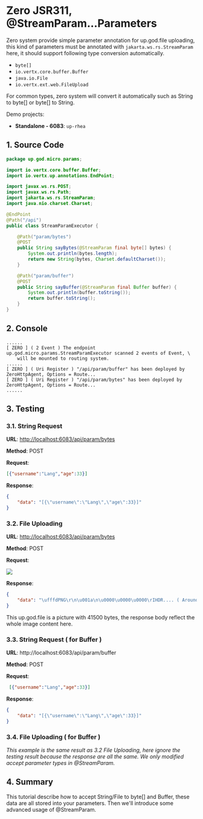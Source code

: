 # Zero JSR311, @StreamParam...Parameters

Zero system provide simple parameter annotation for up.god.file uploading, this kind of parameters must be annotated
with `jakarta.ws.rs.StreamParam` here, it should support following type conversion automatically.

* `byte[]`
* `io.vertx.core.buffer.Buffer`
* `java.io.File`
* `io.vertx.ext.web.FileUpload`

For common types, zero system will convert it automatically such as String to byte\[\] or byte\[\] to String.

Demo projects:

* **Standalone - 6083**: `up-rhea`

## 1. Source Code

```java
package up.god.micro.params;

import io.vertx.core.buffer.Buffer;
import io.vertx.up.annotations.EndPoint;

import javax.ws.rs.POST;
import javax.ws.rs.Path;
import jakarta.ws.rs.StreamParam;
import java.nio.charset.Charset;

@EndPoint
@Path("/api")
public class StreamParamExecutor {

    @Path("param/bytes")
    @POST
    public String sayBytes(@StreamParam final byte[] bytes) {
        System.out.println(bytes.length);
        return new String(bytes, Charset.defaultCharset());
    }

    @Path("param/buffer")
    @POST
    public String sayBuffer(@StreamParam final Buffer buffer) {
        System.out.println(buffer.toString());
        return buffer.toString();
    }
}
```

## 2. Console

```shell
......
[ ZERO ] ( 2 Event ) The endpoint up.god.micro.params.StreamParamExecutor scanned 2 events of Event, \
    will be mounted to routing system.
......
[ ZERO ] ( Uri Register ) "/api/param/buffer" has been deployed by ZeroHttpAgent, Options = Route...
[ ZERO ] ( Uri Register ) "/api/param/bytes" has been deployed by ZeroHttpAgent, Options = Route...
......
```

## 3. Testing

### 3.1. String Request

**URL**: [http://localhost:6083/api/param/bytes](http://localhost:6083/api/param/bytes)

**Method**: POST

**Request**:

```json
[{"username":"Lang","age":33}]
```

**Response**:

```json
{
    "data": "[{\"username\":\"Lang\",\"age\":33}]"
}
```

### 3.2. File Uploading

**URL**: [http://localhost:6083/api/param/bytes](http://localhost:6083/api/param/bytes)

**Method**: POST

**Request**:

![](/doc/image/up.god.file-uploading.png)

**Response**:

```json
{
    "data": "\ufffdPNG\r\n\u001a\n\u0000\u0000\u0000\rIHDR.... ( Around 41500 bytes )"
}
```

This up.god.file is a picture with 41500 bytes, the response body reflect the whole image content here.

### 3.3. String Request \( for Buffer \)

**URL**: http://localhost:6083/api/param/buffer

**Method**: POST

**Request**:

```json
 [{"username":"Lang","age":33}]
```

**Response**:

```json
{
    "data": "[{\"username\":\"Lang\",\"age\":33}]"
}
```

### 3.4. File Uploading \( for Buffer \)

_This example is the same result as 3.2 File Uploading, here ignore the testing result because the response are all the
same. We only modified accept parameter types in @StreamParam._

## 4. Summary

This tutorial describe how to accept String/File to byte\[\] and Buffer, these data are all stored into your parameters.
Then we'll introduce some advanced usage of @StreamParam.


